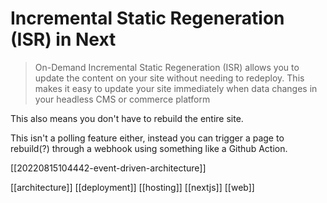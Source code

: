 # Incremental Static Regeneration (ISR) in Next

>On-Demand Incremental Static Regeneration (ISR) allows you to update the content on your site without needing to redeploy. This makes it easy to update your site immediately when data changes in your headless CMS or commerce platform

This also means you don't have to rebuild the entire site.

This isn't a polling feature either, instead you can trigger a page to rebuild(?) through a webhook using something like a Github Action.

[[20220815104442-event-driven-architecture]]

[[architecture]]
[[deployment]]
[[hosting]]
[[nextjs]]
[[web]]